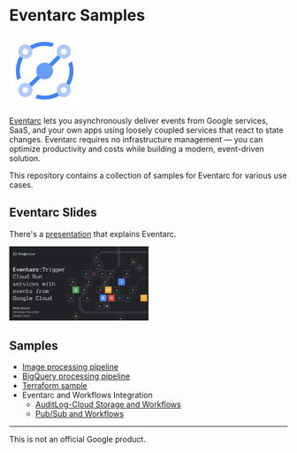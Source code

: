 # Eventarc Samples

![Eventarc Logo](docs/images/Eventarc-128-color.png)

[Eventarc](https://cloud.google.com/eventarc/) lets you asynchronously deliver
events from Google services, SaaS, and your own apps using loosely coupled
services that react to state changes. Eventarc requires no infrastructure
management — you can optimize productivity and costs while building a modern,
event-driven solution.

This repository contains a collection of samples for Eventarc for various use
cases.

## Eventarc Slides

There's a
[presentation](https://speakerdeck.com/meteatamel/eventarc-trigger-cloud-run-services-with-events-from-google-cloud)
that explains Eventarc.

<!-- [![Eventarc presentation](./docs/images/eventarc-trigger-cloud-run-services-with-events-from-google-cloud.png)](https://speakerdeck.com/meteatamel/eventarc-trigger-cloud-run-services-with-events-from-google-cloud) -->

<a href="https://speakerdeck.com/meteatamel/eventarc-trigger-cloud-run-services-with-events-from-google-cloud">
    <img alt="Eventarc presentation" src="docs/images/eventarc-trigger-cloud-run-services-with-events-from-google-cloud.png" width="50%" height="50%">
</a>

## Samples

* [Image processing pipeline](docs/image-processing-pipeline-eventarc.md)
* [BigQuery processing pipeline](docs/bigquery-processing-pipeline-eventarc.md)
* [Terraform sample](docs/terraform.md)
* Eventarc and Workflows Integration
  * [AuditLog-Cloud Storage and Workflows](docs/eventarc-auditlog-storage-workflows.md)
  * [Pub/Sub and Workflows](docs/eventarc-pubsub-workflows.md)

-------

This is not an official Google product.
